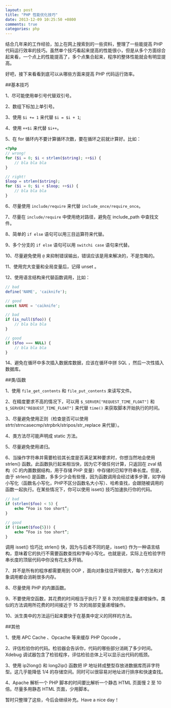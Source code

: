 ```yaml
---
layout: post
title: "PHP 性能优化技巧"
date: 2013-12-09 10:25:50 +0800
comments: true
categories: php
---
```

结合几年来的工作经验，加上在网上搜索到的一些资料，整理了一些能提高 PHP 代码运行效率的技巧。虽然单个技巧看起来提高的性能很小，但是从多个方面综合起来看，一个点上的性能提高了，多个点集合起来，程序的整体性能就会有明显提高。

好吧，接下来看看到底可以从哪些方面来提高 PHP 代码运行效率。

<!-- more -->

##基本技巧

1、尽可能使用单引号代替双引号。

2、数组下标加上单引号。

3、使用 `$i += 1` 来代替 `$i = $i + 1`;

4、使用 `++$i` 来代替 `$i++`。

5、在 for 循环内不要计算循环次数，要在循环之前就计算好。比如：

``` php
<?php
// wrong!
for ($i = 0; $i < strlen($string); ++$i) {
    // bla bla bla
}

// right!
$loop = strlen($string);
for ($i = 0; $i < $loop; ++$i) {
    // bla bla bla
}
```

6、尽量使用 `include/require` 来代替 `include_once/require_once`。

7、尽量在 `include/require` 中使用绝对路径，避免在 include_path 中查找文件。

8、简单的 `if else` 语句可以用三目运算符来代替。

9、多个分支的 `if else` 语句可以用 `switchi case` 语句来代替。

10、尽量避免使用 `@` 来抑制错误输出，错误应该是用来解决的，不是忽略的。

11、使用完大变量和全局变量后，记得 unset 。

12、使用语言结构来代替函数调用，比如：

``` php
// bad
define('NAME', 'caiknife');

// good
const NAME = 'caiknife';

// bad
if (is_null($foo)) {
    // bla bla bla
}

// good
if ($foo === NULL) {
    // bla bla bla
}
```

14、避免在循环中多次插入数据库数据，应该在循环中拼 SQL ，然后一次性插入数据库。

##类/函数

1、使用 `file_get_contents` 和 `file_put_contents` 来读写文件。

2、在精度要求不高的情况下，可以用 `$_SERVER["REQUEST_TIME_FLOAT"]` 和 `$_SERVER["REQUEST_TIME_FLOAT"]` 来代替 `time()` 来获取脚本开始执行的时间。

3、尽量避免使用正则（检查是否可以使用 strtr/strncasecmp/strpbrk/stripos/str_replace 来代替）。

4、类方法尽可能声明成 static 方法。

5、尽量避免使用递归。

6、当操作字符串并需要检验其长度是否满足某种要求时，你想当然地会使用 strlen() 函数。此函数执行起来相当快，因为它不做任何计算，只返回在 zval 结构（C 的内置数据结构，用于存储 PHP 变量）中存储的已知字符串长度。但是，由于 strlen() 是函数，多多少少会有些慢，因为函数调用会经过诸多步骤，如字母小写化（函数名小写化，PHP不区分函数名大小写）、哈希查找，会跟随被调用的函数一起执行。在某些情况下，你可以使用 isset() 技巧加速执行你的代码。

``` php
// bad
if (strlen($foo) < 5) { 
    echo “Foo is too short”; 
}

// good
if (!isset($foo{5})) { 
    echo “Foo is too short”; 
}
```

调用 isset() 恰巧比 strlen() 快，因为与后者不同的是，isset() 作为一种语言结构，意味着它的执行不需要函数查找和字母小写化。也就是说，实际上在检验字符串长度的顶层代码中你没有花太多开销。

7、并不是所有的程序都需要用到 OOP ，面向对象往往开销很大，每个方法和对象调用都会消耗很多内存。

8、尽量使用 PHP 的内置函数。

9、不要使用空函数，其花费的时间相当于执行 7 至 8 次的局部变量递增操作。类似的方法调用所花费的时间接近于 15 次的局部变量递增操作。

10、派生类中的方法运行起来要快于在基类中定义的同样的方法。

##其他

1、使用 APC Cache 、Opcache 等来缓存 PHP Opcode 。

2、评估检验你的代码。检验器会告诉你，代码的哪些部分消耗了多少时间。Xdebug 调试器包含了检验程序，评估检验总体上可以显示出代码的瓶颈。

3、使用 ip2long() 和 long2ip() 函数把 IP 地址转成整型存放进数据库而非字符型。这几乎能降低 1/4 的存储空间。同时可以很容易对地址进行排序和快速查找。

4、Apache 解析一个 PHP 脚本的时间要比解析一个静态 HTML 页面慢 2 至 10 倍。尽量多用静态 HTML 页面，少用脚本。

暂时只整理了这些，今后会继续补充。Have a nice day！
